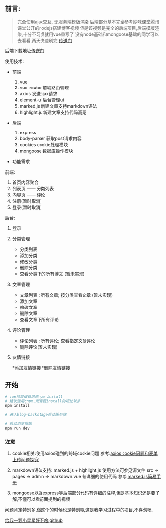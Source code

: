 

## 前言:
> 完全使用ajax交互, 无服务端模版渲染
后端部分基本完全参考妙味课堂腾讯课堂公开的nodejs搭建博客视频
但是该视频是完全的后端项目,后端模版渲染,十分不习惯就用vue重写了
没有node基础和mongoose基础的同学可以去看看,两天快速刷完
[传送门](https://ke.qq.com/course/185893)

后端下载地址[传送门](https://github.com/734976581/blog-Backstage)

使用技术:

* 前端
    1. vue
    2. vue-router 前端路由管理
    3. axios 发送ajax请求
    4. element-ui 后台管理ui
    5. marked.js 新建文章支持markdown语法
    6. highlight.js 新建文章支持代码高亮

* 后端
    1. express
    2. body-parser 获取post请求内容
    3. cookies cookie处理模块
    4. mongoose 数据库操作模块

* 功能需求

前端:

1. 首页内容聚合
2. 列表页 —— 分类列表
3. 内容页 —— 评论
4. 注册(暂时取消)
5. 登录(暂时取消)

后台:

1. 登录
2. 分类管理

    * 分类列表
    * 添加分类
    * 修改分类
    * 删除分类
    * 查看分类下的所有博文 (暂未实现)

3. 文章管理

    * 文章列表 : 所有文章;  按分类查看文章 (暂未实现)
    * 添加文章
    * 修改文章
    * 删除文章
    * 查看文章下所有评论

4. 评论管理

    * 评论列表 : 所有评论; 查看指定文章评论
    * 删除评论(暂未实现)

5. 友情链接

    *添加友情链接
    *删除友情链接


## 开始

``` bash
# vue项目根目录需npm install
# 建议使用cnpm,所需要install的项比较多
npm install 

# 进入blog-backstage启动服务端

# 启动浏览器端
npm run dev
```

### 注意

1. cookie相关:使用axios碰到的跨域cookie问题
参考:[axios cookie问题和表单上传问题探究](http://blog.csdn.net/hongchh/article/details/72675777)

2. markdown语法支持: marked.js + highlight.js
使用方法可参见源文件 src => pages => admin => markdown.vue 有详细的使用代码
参考:[marked.js简易手册](http://www.cnblogs.com/djtao/p/6224399.html)

3. mongoose以及express等后端部分代码有详细的注释,但是基本知识还是要了解,不懂可以看前面提到的视频

问题肯定特别多,做这个的时候也是特别糙,这是我学习过程中的项目,不喜勿喷.

[给我一颗小星星好不咯:github](https://github.com/734976581/personal-blog)
